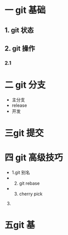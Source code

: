 # 一 git 基础
 ## 1. git 状态
 ## 2. git 操作
 ### 2.1 
  


# 二 git 分支
  - 主分支
  - release
  - 开发

# 三git 提交
# 四 git 高级技巧
  - 1.git 别名
  - 2. git rebase
  - 3. cherry pick
  3. 

# 五git 基